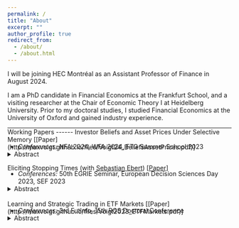 ```yaml
---
permalink: /
title: "About"
excerpt: ""
author_profile: true
redirect_from: 
  - /about/
  - /about.html
---
```


I will be joining HEC Montréal as an Assistant Professor of Finance in August 2024.

I am a PhD candidate in Financial Economics at the Frankfurt School, and a visiting researcher at the Chair of Economic Theory I at Heidelberg University. Prior to my doctoral studies, I studied Financial Economics at the University of Oxford and gained industry experience. 

<hr style="border-top-color:black; margin-block-end:0">
Working Papers
------
Investor Beliefs and Asset Prices Under Selective Memory [[Paper](http://maxvoigt.github.io/files/Voigt24_BeliefsAssetPrices.pdf)]
  <ul style="margin-top:-1.3em">
   <li><i>Conferences:</i> NFA 2024, WFA 2024, FTG Summer School 2023</li>
  </ul>
  <details style="margin-top:-1em"><summary>Abstract</summary>I present a consumption-based asset pricing model in which the representative agent selectively recalls past fundamentals that resemble current fundamentals and updates beliefs as if the recalled observations are all that occurred. This similarity-weighted selective memory jointly explains important facts about belief formation, survey data, and realized asset prices. Subjective expectations overreact and are procyclical, the subjective volatility is countercyclical, and the subjective risk premium has a low volatility. In contrast, realized returns are predictably countercyclical, highly volatile, and unrelated to variation of objective risk measures. My results suggest that human memory can simultaneously account for individual-level data and aggregate asset pricing facts.
  </details>


Eliciting Stopping Times (with [Sebastian Ebert](https://sites.google.com/site/ebertecon/home)) [[Paper](https://papers.ssrn.com/sol3/papers.cfm?abstract_id=4526931)]
  <ul style="margin-top:-1.3em">
   <li><i>Conferences:</i> 50th EGRIE Seminar, European Decision Sciences Day 2023, SEF 2023</li>
  </ul>
  <details style="margin-top:-1em"><summary>Abstract</summary>We propose an experimental method to elicit stopping times—each subject’s complete contingent plan for taking a risk for up to five times—to study repeated risk-taking under precommitment. In addition to time- and outcome-contingent risk-taking, we allow some subjects to use path-dependent or randomized stopping times. Our experimental design thus allows for hundreds of different risk-taking plans. Using an unsupervised machine-learning algorithm, we find that individuals’ risk-taking strategies map well to stop-loss, take-profit, or buy-and-hold strategies. Most strategies are of a continue-when-winning and stop-when-losing type, with a profit-trailing stopping barrier. Path-dependence and randomization are used extensively, even if they are costly. We further analyze dynamic consistency in a sequential risk-taking task and find that subjects largely follow the unconstrained plans that we elicited.
  </details>

<br>
Learning and Strategic Trading in ETF Markets [[Paper](http://maxvoigt.github.io/files/Voigt2023_ETFMarkets.pdf)]
  <ul style="margin-top:-1.3em">
   <li><i>Conferences:</i> 3rd FutInfo, 15th RGS Doctoral Conference</li>
  </ul>
  <details style="margin-top:-1em"><summary>Abstract</summary>Designated broker-dealers arbitrage away differences between the market price of an ETF and the net asset value of the underlying assets. Using a dynamic strategic trading model, I show that this arbitrage mechanism increases long-term price informativeness but reduces short-term price informativeness. The information contained in the ETF price leads to additional learning, which improves long-term price informativeness. However, traders informed about the value of an underlying asset use their informational advantage to forecast arbitrage-induced price changes of all other assets contained in the ETF. The predictability of future price changes induces speculative cross-asset trading, which reduces short-term price informativeness. Thus, regulation targeting ETFs must balance short- and long-term price informativeness.
  </details>